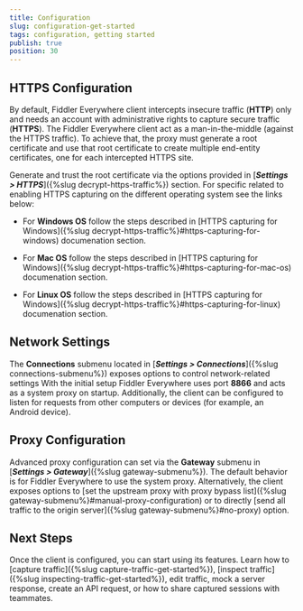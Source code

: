 ```yaml
---
title: Configuration
slug: configuration-get-started
tags: configuration, getting started
publish: true
position: 30
---
```


## HTTPS Configuration

By default, Fiddler Everywhere client intercepts insecure traffic (**HTTP**) only and needs an account with administrative rights to capture secure traffic (**HTTPS**). The Fiddler Everywhere client act as a man-in-the-middle (against the HTTPS traffic). To achieve that, the proxy must generate a root certificate and use that root certificate to create multiple end-entity certificates, one for each intercepted HTTPS site. 

Generate and trust the root certificate via the options provided in [**_Settings > HTTPS_**]({%slug decrypt-https-traffic%}) section. For specific related to enabling HTTPS capturing on the different operating system see the links below:

- For __Windows OS__ follow the steps described in [HTTPS capturing for Windows]({%slug decrypt-https-traffic%}#https-capturing-for-windows) documenation section.

- For __Mac OS__ follow the steps described in [HTTPS capturing for Windows]({%slug decrypt-https-traffic%}#https-capturing-for-mac-os) documenation section.

- For __Linux OS__ follow the steps described in [HTTPS capturing for Windows]({%slug decrypt-https-traffic%}#https-capturing-for-linux) documenation section.

## Network Settings

The **Connections** submenu located in [**_Settings >  Connections_**]({%slug connections-submenu%}) exposes options to control network-related settings With the initial setup Fiddler Everywhere uses port **8866** and acts as a system proxy on startup. Additionally, the client can be configured to listen for requests from other computers or devices (for example, an Android device). 

## Proxy Configuration

Advanced proxy configuration can set via the **Gateway** submenu in [**_Settings > Gateway_**]({%slug gateway-submenu%}). The default behavior is for Fiddler Everywhere to use the system proxy. Alternatively, the client exposes options to [set the upstream proxy with proxy bypass list]({%slug gateway-submenu%}#manual-proxy-configuration) or to directly [send all traffic to the origin server]({%slug gateway-submenu%}#no-proxy) option.

## Next Steps

Once the client is configured, you can start using its features. Learn how to [capture traffic]({%slug capture-traffic-get-started%}), [inspect traffic]({%slug inspecting-traffic-get-started%}), edit traffic, mock a server response, create an API request, or how to share captured sessions with teammates.